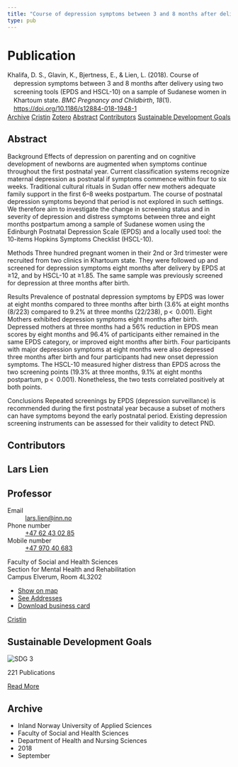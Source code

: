 ```yaml
---
title: "Course of depression symptoms between 3 and 8 months after delivery using two screening tools (EPDS and HSCL-10) on a sample of Sudanese women in Khartoum state"
type: pub
---
```

<h1>Publication</h1>
<article id="csl-bib-container-8DM48ERP" class="csl-bib-container">
  <div class="csl-bib-body" style="line-height: 1.35; padding-left: 1em; text-indent:-1em;">
  <div class="csl-entry">Khalifa, D. S., Glavin, K., Bjertness, E., &amp; Lien, L. (2018). Course of depression symptoms between 3 and 8&#xA0;months after delivery using two screening tools (EPDS and HSCL-10) on a sample of Sudanese women in Khartoum state. <i>BMC Pregnancy and Childbirth</i>, <i>18</i>(1). <a href="https://doi.org/10.1186/s12884-018-1948-1">https://doi.org/10.1186/s12884-018-1948-1</a></div>
</div>
  <div class="csl-bib-buttons">
    <a href="#taxonomy-article-8DM48ERP" class="csl-bib-button">Archive</a>
    <a href="https://app.cristin.no/results/show.jsf?id=1608367" alt="Cristin URL" class="csl-bib-button">Cristin</a>
    <a href="http://zotero.org/groups/5022929/items/8DM48ERP" alt="Zotero URL" class="csl-bib-button">Zotero</a>
    <a href="#abstract-article-8DM48ERP" class="csl-bib-button">Abstract</a>
    <a href="#contributors-article-8DM48ERP" class="csl-bib-button">Contributors</a>
    <a href="#sdg-article-8DM48ERP" class="csl-bib-button">Sustainable Development Goals</a>
  </div>
  <div id="csl-bib-meta-container-8DM48ERP"></div>
</article>
<div id="csl-bib-meta-8DM48ERP" class="csl-bib-meta">
  <article id="abstract-article-8DM48ERP" class="abstract-article">
    <h1>Abstract</h1>
    Background 
Effects of depression on parenting and on cognitive development of newborns are augmented when symptoms continue throughout the first postnatal year. Current classification systems recognize maternal depression as postnatal if symptoms commence within four to six weeks. Traditional cultural rituals in Sudan offer new mothers adequate family support in the first 6–8 weeks postpartum. The course of postnatal depression symptoms beyond that period is not explored in such settings. We therefore aim to investigate the change in screening status and in severity of depression and distress symptoms between three and eight months postpartum among a sample of Sudanese women using the Edinburgh Postnatal Depression Scale (EPDS) and a locally used tool: the 10-items Hopkins Symptoms Checklist (HSCL-10). 
 
Methods 
Three hundred pregnant women in their 2nd or 3rd trimester were recruited from two clinics in Khartoum state. They were followed up and screened for depression symptoms eight months after delivery by EPDS at ≥12, and by HSCL-10 at ≥1.85. The same sample was previously screened for depression at three months after birth. 
 
Results 
Prevalence of postnatal depression symptoms by EPDS was lower at eight months compared to three months after birth (3.6% at eight months (8/223) compared to 9.2% at three months (22/238), p &lt;  0.001). Eight Mothers exhibited depression symptoms eight months after birth. Depressed mothers at three months had a 56% reduction in EPDS mean scores by eight months and 96.4% of participants either remained in the same EPDS category, or improved eight months after birth. Four participants with major depression symptoms at eight months were also depressed three months after birth and four participants had new onset depression symptoms. The HSCL-10 measured higher distress than EPDS across the two screening points (19.3% at three months, 9.1% at eight months postpartum, p &lt;  0.001). Nonetheless, the two tests correlated positively at both points. 
 
Conclusions 
Repeated screenings by EPDS (depression surveillance) is recommended during the first postnatal year because a subset of mothers can have symptoms beyond the early postnatal period. Existing depression screening instruments can be assessed for their validity to detect PND.
  </article>
  <article id="contributors-article-8DM48ERP" class="contributors-article">
    <h1>Contributors</h1>
    <div class="personas">
<div class="vrtx-hinn-person-card">
<div class="photo">
<i class="lar la-user-circle missing-person"></i>
</div>
<div class="info">
<hgroup><h1>Lars Lien</h1>
<h2>Professor</h2>
</hgroup><dl>
<dt>Email</dt>
<dd>
<a href="mailto:lars.lien@inn.no">lars.lien@inn.no</a>
</dd>
<dt>Phone number</dt>
<dd><a href="tel:+4762430285">
+47 62 43 02 85
</a></dd>
<dt>Mobile number</dt>
<dd><a href="tel:+4797040683">
+47 970 40 683
</a></dd>
</dl>
<p>
Faculty of Social and Health Sciences<br>
Section for Mental Health and Rehabilitation<br>
Campus Elverum,
Room 4L3202
</p>
<ul class="vrtx-hinn-links">
<li><a href="https://www.google.com/maps?q=60.88177,11.53669">Show on map</a></li>
<li><a href="https://www.inn.no/english/find-an-employee/lars-lien.html#vrtx-hinn-addresses">See Addresses</a></li>
<li><a href="https://www.inn.no/english/find-an-employee/lars-lien.html?vrtx=vcf">Download business card</a></li>
</ul>
</div>
</div>
<a href="https://app.cristin.no/persons/show.jsf?id=14287" alt="Cristin URL" class="personas-cristin">Cristin</a>
</div>
  </article>
  <article id="sdg-article-8DM48ERP" class="sdg-article">
    <h1>Sustainable Development Goals</h1>
    <div class="sdg-container"><div id="sdg3" class="sdg">
<img src="{{< params subfolder >}}images/sdg/sdg03_en.png" class="image" alt="SDG 3">
<div class="sdg-overlay">
<p class="sdg-publication-count"><span>221</span> Publications</p>
<p><a href="https://sdgs.un.org/goals/goal3" class="sdg-read-more">Read More</a></p>
</div>
</div></div>
  </article>
  <article id="taxonomy-article-8DM48ERP" class="taxonomy-article">
    <h1>Archive</h1>
    <ul>
      <li>Inland Norway University of Applied Sciences</li>
      <li>Faculty of Social and Health Sciences</li>
      <li>Department of Health and Nursing Sciences</li>
      <li>2018</li>
      <li>September</li>
    </ul>
  </article>
</div>
